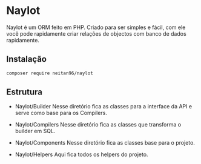 # Naylot

Naylot é um ORM feito em PHP. Criado para ser simples e fácil, com ele você pode rapidamente criar relações de objectos com banco de dados rapidamente.

## Instalação

```sh
composer require neitan96/naylot
```

## Estrutura

* Naylot/Builder
    Nesse diretório fica as classes para a interface da API e serve como base para os Compilers.
    
* Naylot/Compilers
    Nesse diretório fica as classes que transforma o builder em SQL.
    
* Naylot/Components
    Nesse diretório fica as classes base para o projeto.
    
* Naylot/Helpers
    Aqui fica todos os helpers do projeto.